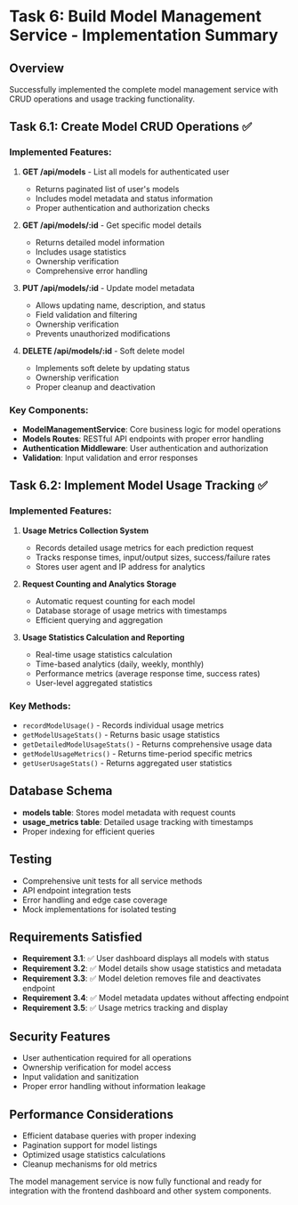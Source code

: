 # Task 6: Build Model Management Service - Implementation Summary

## Overview
Successfully implemented the complete model management service with CRUD operations and usage tracking functionality.

## Task 6.1: Create Model CRUD Operations ✅

### Implemented Features:
1. **GET /api/models** - List all models for authenticated user
   - Returns paginated list of user's models
   - Includes model metadata and status information
   - Proper authentication and authorization checks

2. **GET /api/models/:id** - Get specific model details
   - Returns detailed model information
   - Includes usage statistics
   - Ownership verification
   - Comprehensive error handling

3. **PUT /api/models/:id** - Update model metadata
   - Allows updating name, description, and status
   - Field validation and filtering
   - Ownership verification
   - Prevents unauthorized modifications

4. **DELETE /api/models/:id** - Soft delete model
   - Implements soft delete by updating status
   - Ownership verification
   - Proper cleanup and deactivation

### Key Components:
- **ModelManagementService**: Core business logic for model operations
- **Models Routes**: RESTful API endpoints with proper error handling
- **Authentication Middleware**: User authentication and authorization
- **Validation**: Input validation and error responses

## Task 6.2: Implement Model Usage Tracking ✅

### Implemented Features:
1. **Usage Metrics Collection System**
   - Records detailed usage metrics for each prediction request
   - Tracks response times, input/output sizes, success/failure rates
   - Stores user agent and IP address for analytics

2. **Request Counting and Analytics Storage**
   - Automatic request counting for each model
   - Database storage of usage metrics with timestamps
   - Efficient querying and aggregation

3. **Usage Statistics Calculation and Reporting**
   - Real-time usage statistics calculation
   - Time-based analytics (daily, weekly, monthly)
   - Performance metrics (average response time, success rates)
   - User-level aggregated statistics

### Key Methods:
- `recordModelUsage()` - Records individual usage metrics
- `getModelUsageStats()` - Returns basic usage statistics
- `getDetailedModelUsageStats()` - Returns comprehensive usage data
- `getModelUsageMetrics()` - Returns time-period specific metrics
- `getUserUsageStats()` - Returns aggregated user statistics

## Database Schema
- **models table**: Stores model metadata with request counts
- **usage_metrics table**: Detailed usage tracking with timestamps
- Proper indexing for efficient queries

## Testing
- Comprehensive unit tests for all service methods
- API endpoint integration tests
- Error handling and edge case coverage
- Mock implementations for isolated testing

## Requirements Satisfied
- **Requirement 3.1**: ✅ User dashboard displays all models with status
- **Requirement 3.2**: ✅ Model details show usage statistics and metadata
- **Requirement 3.3**: ✅ Model deletion removes file and deactivates endpoint
- **Requirement 3.4**: ✅ Model metadata updates without affecting endpoint
- **Requirement 3.5**: ✅ Usage metrics tracking and display

## Security Features
- User authentication required for all operations
- Ownership verification for model access
- Input validation and sanitization
- Proper error handling without information leakage

## Performance Considerations
- Efficient database queries with proper indexing
- Pagination support for model listings
- Optimized usage statistics calculations
- Cleanup mechanisms for old metrics

The model management service is now fully functional and ready for integration with the frontend dashboard and other system components.